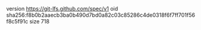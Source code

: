 version https://git-lfs.github.com/spec/v1
oid sha256:f8b0b2aaecb3ba0b490d7bd0a82c03c85286c4de0318f6f7ff701f56f8c5f91c
size 718
